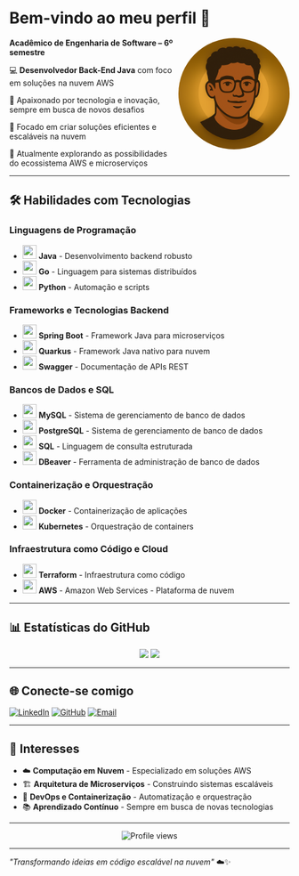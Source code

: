 # Bem-vindo ao meu perfil 👋

<img align="right" src="Logo.png" width="200" height="200" alt="Logo do Desenvolvedor" style="border-radius: 50%;">

**Acadêmico de Engenharia de Software – 6º semestre**

💻 **Desenvolvedor Back-End Java** com foco em soluções na nuvem AWS

🚀 Apaixonado por tecnologia e inovação, sempre em busca de novos desafios

🎯 Focado em criar soluções eficientes e escaláveis na nuvem

🌱 Atualmente explorando as possibilidades do ecossistema AWS e microserviços

---

## 🛠️ Habilidades com Tecnologias

### Linguagens de Programação
- <img src="https://cdn.jsdelivr.net/gh/devicons/devicon/icons/java/java-original.svg" width="25" height="25"> **Java** - Desenvolvimento backend robusto
- <img src="https://cdn.jsdelivr.net/gh/devicons/devicon/icons/go/go-original.svg" width="25" height="25"> **Go** - Linguagem para sistemas distribuídos
- <img src="https://cdn.jsdelivr.net/gh/devicons/devicon/icons/python/python-original.svg" width="25" height="25"> **Python** - Automação e scripts

### Frameworks e Tecnologias Backend
- <img src="https://cdn.jsdelivr.net/gh/devicons/devicon/icons/spring/spring-original.svg" width="25" height="25"> **Spring Boot** - Framework Java para microserviços
- <img src="https://cdn.jsdelivr.net/gh/devicons/devicon/icons/quarkus/quarkus-original.svg" width="25" height="25"> **Quarkus** - Framework Java nativo para nuvem
- <img src="https://cdn.jsdelivr.net/gh/devicons/devicon/icons/swagger/swagger-original.svg" width="25" height="25"> **Swagger** - Documentação de APIs REST

### Bancos de Dados e SQL
- <img src="https://cdn.jsdelivr.net/gh/devicons/devicon/icons/mysql/mysql-original.svg" width="25" height="25"> **MySQL** - Sistema de gerenciamento de banco de dados
- <img src="https://cdn.jsdelivr.net/gh/devicons/devicon/icons/postgresql/postgresql-original.svg" width="25" height="25"> **PostgreSQL** - Sistema de gerenciamento de banco de dados
- <img src="https://cdn.jsdelivr.net/gh/devicons/devicon/icons/database/database-original.svg" width="25" height="25"> **SQL** - Linguagem de consulta estruturada
- <img src="https://cdn.jsdelivr.net/gh/devicons/devicon/icons/dbeaver/dbeaver-original.svg" width="25" height="25"> **DBeaver** - Ferramenta de administração de banco de dados

### Containerização e Orquestração
- <img src="https://cdn.jsdelivr.net/gh/devicons/devicon/icons/docker/docker-original.svg" width="25" height="25"> **Docker** - Containerização de aplicações
- <img src="https://cdn.jsdelivr.net/gh/devicons/devicon/icons/kubernetes/kubernetes-plain.svg" width="25" height="25"> **Kubernetes** - Orquestração de containers

### Infraestrutura como Código e Cloud
- <img src="https://cdn.jsdelivr.net/gh/devicons/devicon/icons/terraform/terraform-original.svg" width="25" height="25"> **Terraform** - Infraestrutura como código
- <img src="https://cdn.jsdelivr.net/gh/devicons/devicon/icons/amazonwebservices/amazonwebservices-original.svg" width="25" height="25"> **AWS** - Amazon Web Services - Plataforma de nuvem

---

## 📊 Estatísticas do GitHub

<div align="center">
  <img height="180em" src="https://github-readme-stats.vercel.app/api?username=TeixeiraDevz&show_icons=true&theme=dracula&include_all_commits=true&count_private=true"/>
  <img height="180em" src="https://github-readme-stats.vercel.app/api/top-langs/?username=TeixeiraDevz&layout=compact&langs_count=7&theme=dracula"/>
</div>

---

## 🌐 Conecte-se comigo

[![LinkedIn](https://img.shields.io/badge/LinkedIn-0077B5?style=for-the-badge&logo=linkedin&logoColor=white)](https://linkedin.com/in/teixeiradev)
[![GitHub](https://img.shields.io/badge/GitHub-100000?style=for-the-badge&logo=github&logoColor=white)](https://github.com/TeixeiraDevz)
[![Email](https://img.shields.io/badge/Email-D14836?style=for-the-badge&logo=gmail&logoColor=white)](mailto:vteixeira2020@gmail.com)

---

## 🎯 Interesses

- ☁️ **Computação em Nuvem** - Especializado em soluções AWS
- 🏗️ **Arquitetura de Microserviços** - Construindo sistemas escaláveis
- 🐳 **DevOps e Containerização** - Automatização e orquestração
- 📚 **Aprendizado Contínuo** - Sempre em busca de novas tecnologias

---


<div align="center">
  <img src="https://komarev.com/ghpvc/?username=TeixeiraDevz&color=blue" alt="Profile views" />
</div>

---

*"Transformando ideias em código escalável na nuvem"* ☁️✨
